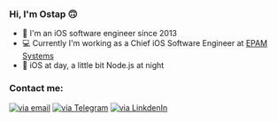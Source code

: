 ### Hi, I'm Ostap 🙃

- 📱 I'm an iOS software engineer since 2013
- 💻 Currently I'm working as a Chief iOS Software Engineer at [EPAM Systems](https://www.epam.com)
-  iOS at day, a little bit Node.js at night  

### Contact me:
[![via email](https://img.shields.io/badge/github@austinate.me-purple?style=for-the-badge)](mailto:github@austinate.me) [![via Telegram](https://img.shields.io/badge/Telegram-blue?style=for-the-badge&logo=telegram&logoColor=white)](https://t.me/austinate/) [![via LinkdenIn](https://img.shields.io/badge/LinkedIn-0077B5?style=for-the-badge&logo=linkedin&logoColor=white)](https://www.linkedin.com/in/ostap-taran/)
